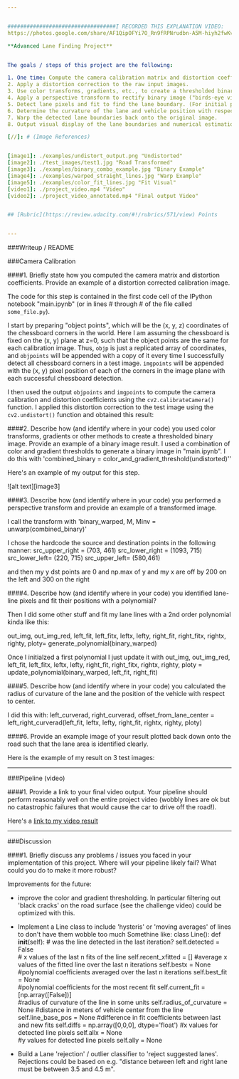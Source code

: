 ```yaml
---


##################################I RECORDED THIS EXPLANATION VIDEO: 
https://photos.google.com/share/AF1QipOFYi7O_Rn9fRPNrudbn-A5M-hiyh2fwKv_TxFlLqtIf8RDmBv-wVny5rX1ko2aAA?key=MjhBUXg5QWJuSHJxcTh5VzNYdldlbUo1U19VRUR3

**Advanced Lane Finding Project**


The goals / steps of this project are the following:

1. One time: Compute the camera calibration matrix and distortion coefficients given a set of chessboard images.
2. Apply a distortion correction to the raw input images.
3. Use color transforms, gradients, etc., to create a thresholded binary image.
4. Apply a perspective transform to rectify binary image ("birds-eye view").
5. Detect lane pixels and fit to find the lane boundary. (For initial polynomial, I used a column color histogram to determine inital x coordinates + margin for lanes candidates, following by sliding windows). Subsequent images use the initial polynomial as a prior to update the lane polynomial.
6. Determine the curvature of the lane and vehicle position with respect to center.
7. Warp the detected lane boundaries back onto the original image.
8. Output visual display of the lane boundaries and numerical estimation of lane curvature and vehicle position.

[//]: # (Image References)


[image1]: ./examples/undistort_output.png "Undistorted"
[image2]: ./test_images/test1.jpg "Road Transformed"
[image3]: ./examples/binary_combo_example.jpg "Binary Example"
[image4]: ./examples/warped_straight_lines.jpg "Warp Example"
[image5]: ./examples/color_fit_lines.jpg "Fit Visual"
[video1]: ./project_video.mp4 "Video"
[video2]: ./project_video_annotated.mp4 "Final output Video"


## [Rubric](https://review.udacity.com/#!/rubrics/571/view) Points


---
```

###Writeup / README

###Camera Calibration

####1. Briefly state how you computed the camera matrix and distortion coefficients. Provide an example of a distortion corrected calibration image.

The code for this step is contained in the first code cell of the IPython notebook "main.ipynb" (or in lines # through # of the file called `some_file.py`).  

I start by preparing "object points", which will be the (x, y, z) coordinates of the chessboard corners in the world. Here I am assuming the chessboard is fixed on the (x, y) plane at z=0, such that the object points are the same for each calibration image.  Thus, `objp` is just a replicated array of coordinates, and `objpoints` will be appended with a copy of it every time I successfully detect all chessboard corners in a test image.  `imgpoints` will be appended with the (x, y) pixel position of each of the corners in the image plane with each successful chessboard detection.  

I then used the output `objpoints` and `imgpoints` to compute the camera calibration and distortion coefficients using the `cv2.calibrateCamera()` function.  I applied this distortion correction to the test image using the `cv2.undistort()` function and obtained this result: 

[image6]: ./output_images/undistored.jpg "Undistorted"


####2. Describe how (and identify where in your code) you used color transforms, gradients or other methods to create a thresholded binary image.  Provide an example of a binary image result.
I used a combination of color and gradient thresholds to generate a binary image in "main.ipynb". 
I do this with 
'combined_binary = color_and_gradient_threshold(undistorted)''


 Here's an example of my output for this step.  

[image6]: ./output_images/1.jpg "Left image"
[image6]: ./output_images/2.jpg "Left image"
[image6]: ./output_images/3.jpg "Left image"

![alt text][image3]

####3. Describe how (and identify where in your code) you performed a perspective transform and provide an example of a transformed image.

I call the transform with
'binary_warped, M, Minv = unwarp(combined_binary)'

I chose the hardcode the source and destination points in the following manner:
src_upper_right = (703, 461)
src_lower_right = (1093, 715)
src_lower_left= (220, 715)
src_upper_left= (580,461)

and then my y dst points are 0 and np.max of y
and my x are off by 200 on the left and 300 on the right


[image6]: ./output_images/1.jpg "Middle image"
[image6]: ./output_images/2.jpg "Middle image"
[image6]: ./output_images/3.jpg "Middle image"


####4. Describe how (and identify where in your code) you identified lane-line pixels and fit their positions with a polynomial?

Then I did some other stuff and fit my lane lines with a 2nd order polynomial kinda like this:

out_img, out_img_red, left_fit, left_fitx, leftx, lefty, right_fit, right_fitx, rightx, righty, ploty= generate_polynomial(binary_warped)

Once I initialzed a first polynomial I just update it with 
out_img, out_img_red, left_fit, left_fitx, leftx, lefty, right_fit, right_fitx, rightx, righty, ploty = update_polynomial(binary_warped, left_fit, right_fit)

[image6]: ./output_images/1.jpg "Right image"
[image6]: ./output_images/2.jpg "Right image"
[image6]: ./output_images/3.jpg "Right image"


####5. Describe how (and identify where in your code) you calculated the radius of curvature of the lane and the position of the vehicle with respect to center.

I did this with:     left_curverad, right_curverad, offset_from_lane_center = left_right_curverad(left_fit, leftx, lefty, right_fit, rightx, righty, ploty)

####6. Provide an example image of your result plotted back down onto the road such that the lane area is identified clearly.

Here is the example of my result on 3 test images:

[image6]: ./output_images/1.jpg "Right image"
[image6]: ./output_images/2.jpg "Right image"
[image6]: ./output_images/3.jpg "Right image"

---

###Pipeline (video)

####1. Provide a link to your final video output.  Your pipeline should perform reasonably well on the entire project video (wobbly lines are ok but no catastrophic failures that would cause the car to drive off the road!).


Here's a [link to my video result](./project_video.mp4)

---

###Discussion

####1. Briefly discuss any problems / issues you faced in your implementation of this project.  Where will your pipeline likely fail?  What could you do to make it more robust?

Improvements for the future:
- improve the color and gradient thresholding. In particular filtering out 'black cracks' on the road surface (see the challenge video) could be optimized with this.
- Implement a Line class to include 'hysteris' or 'moving averages' of lines to don't have them wobble too much
Somethine like: class Line():
    def __init__(self):
        # was the line detected in the last iteration?
        self.detected = False  
        # x values of the last n fits of the line
        self.recent_xfitted = [] 
        #average x values of the fitted line over the last n iterations
        self.bestx = None     
        #polynomial coefficients averaged over the last n iterations
        self.best_fit = None  
        #polynomial coefficients for the most recent fit
        self.current_fit = [np.array([False])]  
        #radius of curvature of the line in some units
        self.radius_of_curvature = None 
        #distance in meters of vehicle center from the line
        self.line_base_pos = None 
        #difference in fit coefficients between last and new fits
        self.diffs = np.array([0,0,0], dtype='float') 
        #x values for detected line pixels
        self.allx = None  
        #y values for detected line pixels
        self.ally = None

- Build a Lane 'rejection' / outlier classifier to 'reject suggested lanes'. Rejections could be based on e.g. "distance between left and right lane must be between 3.5 and 4.5 m".




